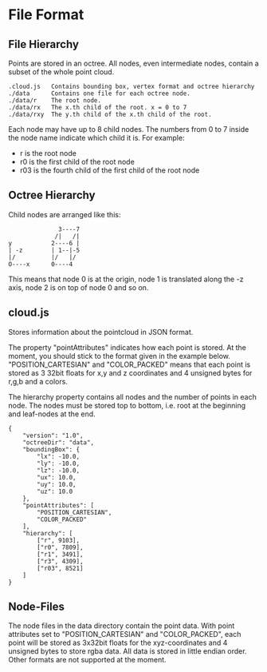 # File Format

## File Hierarchy

Points are stored in an octree. All nodes, even intermediate nodes, contain a subset of 
the whole point cloud.

    .cloud.js	Contains bounding box, vertex format and octree hierarchy
    ./data		Contains one file for each octree node.
    ./data/r	The root node.
    ./data/rx	The x.th child of the root. x = 0 to 7
    ./data/rxy	The y.th child of the x.th child of the root.

Each node may have up to 8 child nodes. The numbers from 0 to 7 inside the node name 
indicate which child it is. For example:
* r is the root node
* r0 is the first child of the root node
* r03 is the fourth child of the first child of the root node

## Octree Hierarchy

Child nodes are arranged like this:

				  3----7
			     /|   /|
    y 			2----6 |
    | -z		| 1--|-5
    |/			|/   |/
    O----x		0----4

This means that node 0 is at the origin, node 1 is translated along the -z axis, 
node 2 is on top of node 0 and so on.

## cloud.js

Stores information about the pointcloud in JSON format.

The property "pointAttributes" indicates how each point is stored. 
At the moment, you should stick to the format given in the example below. 
"POSITION_CARTESIAN" and "COLOR_PACKED" means that each point is stored as 3 32bit floats for x,y 
and z coordinates and 4 unsigned bytes for r,g,b and a colors.

The hierarchy property contains all nodes and the number of points in each node. 
The nodes must be stored top to bottom, i.e. root at the beginning and leaf-nodes at the end.

    {
    	"version": "1.0",
    	"octreeDir": "data",
    	"boundingBox": {
    		"lx": -10.0,
    		"ly": -10.0,
    		"lz": -10.0,
    		"ux": 10.0,
    		"uy": 10.0,
    		"uz": 10.0
    	},
    	"pointAttributes": [
    		"POSITION_CARTESIAN",
    		"COLOR_PACKED"
    	],
    	"hierarchy": [
    		["r", 9103],
    		["r0", 7809],
    		["r1", 3491],
    		["r3", 4309],
    		["r03", 8521]
    	]
    }
    
## Node-Files

The node files in the data directory contain the point data.
With point attributes set to "POSITION_CARTESIAN" and "COLOR_PACKED", 
each point will be stored as 3x32bit floats for the xyz-coordinates and 4 unsigned bytes to store
rgba data. All data is stored in little endian order.
Other formats are not supported at the moment.




